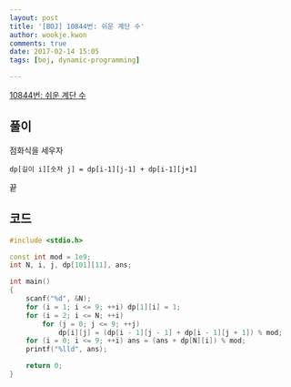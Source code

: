 ```yaml
---
layout: post
title: '[BOJ] 10844번: 쉬운 계단 수'
author: wookje.kwon
comments: true
date: 2017-02-14 15:05
tags: [boj, dynamic-programming]

---
```


[10844번: 쉬운 계단 수](https://www.acmicpc.net/problem/10844)

## 풀이

점화식을 세우자  

`dp[길이 i][숫자 j] = dp[i-1][j-1] + dp[i-1][j+1]`  

끝  

## 코드

```cpp
#include <stdio.h>

const int mod = 1e9;
int N, i, j, dp[101][11], ans;

int main()
{
	scanf("%d", &N);
	for (i = 1; i <= 9; ++i) dp[1][i] = 1;
	for (i = 2; i <= N; ++i)
		for (j = 0; j <= 9; ++j)
			dp[i][j] = (dp[i - 1][j - 1] + dp[i - 1][j + 1]) % mod;
	for (i = 0; i <= 9; ++i) ans = (ans + dp[N][i]) % mod;
	printf("%lld", ans);

	return 0;
}
```